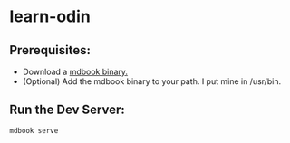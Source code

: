 # learn-odin

## Prerequisites:
- Download a [mdbook binary.](https://github.com/rust-lang/mdBook/releases)
- (Optional) Add the mdbook binary to your path. I put mine in /usr/bin.

## Run the Dev Server:
```mdbook serve```


